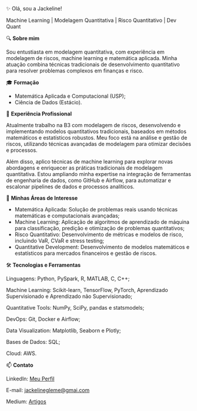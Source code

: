 ✨ Olá, sou a Jackeline!

Machine Learning | Modelagem Quantitativa | Risco Quantitativo | Dev Quant

🔍 **Sobre mim**

Sou entustiasta em modelagem quantitativa, com experiência em modelagem de riscos, machine learning e matemática aplicada. Minha atuação combina técnicas tradicionais de desenvolvimento quantitativo para resolver problemas complexos em finanças e risco.

🎓 **Formação**

* Matemática Aplicada e Computacional (USP);
* Ciência de Dados (Estácio).

💼 **Experiência Profissional**

Atualmente trabalho na B3 com modelagem de riscos, desenvolvendo e implementando modelos quantitativos tradicionais, baseados em métodos matemáticos e estatísticos robustos. Meu foco está na análise e gestão de riscos, utilizando técnicas avançadas de modelagem para otimizar decisões e processos.

Além disso, aplico técnicas de machine learning para explorar novas abordagens e enriquecer as práticas tradicionais de modelagem quantitativa. Estou ampliando minha expertise na integração de ferramentas de engenharia de dados, como GitHub e Airflow, para automatizar e escalonar pipelines de dados e processos analíticos.

🚀 **Minhas Áreas de Interesse**

* Matemática Aplicada: Solução de problemas reais usando técnicas matemáticas e computacionais avançadas;
* Machine Learning: Aplicação de algoritmos de aprendizado de máquina para classificação, predição e otimização de problemas quantitativos;
* Risco Quantitativo: Desenvolvimento de métricas e modelos de risco, incluindo VaR, CVaR e stress testing;
* Quantitative Development: Desenvolvimento de modelos matemáticos e estatísticos para mercados financeiros e gestão de riscos.

🛠️ **Tecnologias e Ferramentas**

Linguagens: Python, PySpark, R, MATLAB, C, C++;

Machine Learning: Scikit-learn, TensorFlow, PyTorch, Aprendizado Supervisionado e Aprendizado não Supervisionado;

Quantitative Tools: NumPy, SciPy, pandas e statsmodels;

DevOps: Git, Docker e Airflow;

Data Visualization: Matplotlib, Seaborn e Plotly;

Bases de Dados: SQL;

Cloud: AWS.

📫 **Contato**

LinkedIn: [Meu Perfil](https://www.linkedin.com/in/jackeline-gregorio/)

E-mail: jackelinegleme@gmai.com

Medium: [Artigos](https://medium.com/@jackelinegleme)


